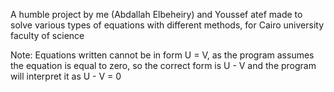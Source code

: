 A humble project by me (Abdallah Elbeheiry) and Youssef atef made to solve various types of equations with different methods, for Cairo university faculty of science

Note: Equations written cannot be in form U = V, as the program assumes the equation is equal to zero, so the correct form is U - V and the program will interpret it as U - V = 0
